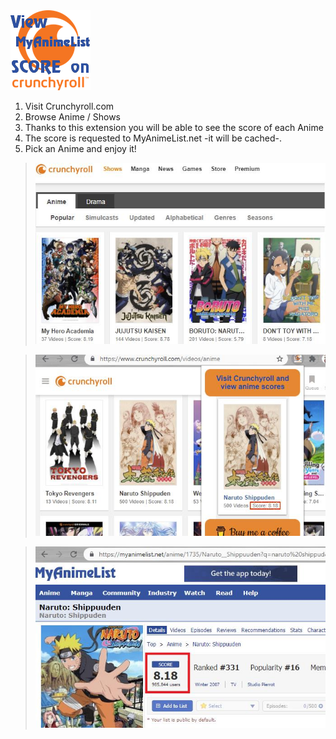 <img src="./logo/logo.png">

1) Visit Crunchyroll.com
2) Browse Anime / Shows
3) Thanks to this extension you will be able to see the score of each Anime
4) The score is requested to MyAnimeList.net -it will be cached-.
5) Pick an Anime and enjoy it!

> <img src="./showcase/showcase1.jpg">

> <img src="./showcase/showcase2.jpg">

> <img src="./showcase/showcase3.jpg">